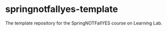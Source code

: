 # springnotfallyes-template
The template repository for the SpringNOTFallYES course on Learning Lab.
